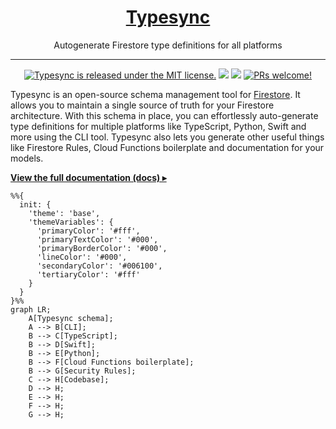 <h1 align="center">
  <a href="https://docs.typesync.org">
    Typesync
  </a>
</h1>

<p align="center">
    Autogenerate Firestore type definitions for all platforms
</p>

---

<p align="center">
    <a href="https://github.com/kafkas/typesync/blob/main/LICENSE">
    <img src="https://img.shields.io/badge/license-MIT-blue.svg" alt="Typesync is released under the MIT license." /></a>
    <a href="https://npmjs.com/package/typesync-cli" alt="Version">
        <img src="https://img.shields.io/npm/v/typesync-cli" /></a>
    <a href="https://npmjs.com/package/typesync-cli" alt="Size">
        <img src="https://img.shields.io/bundlephobia/min/typesync-cli" /></a>
    <a href="https://github.com/kafkas/typesync">
    <img src="https://img.shields.io/badge/PRs-welcome-brightgreen.svg" alt="PRs welcome!" /></a>
</p>

Typesync is an open-source schema management tool for [Firestore](https://cloud.google.com/firestore). It allows you to maintain a single source of truth for your Firestore architecture. With this schema in place, you can effortlessly auto-generate type definitions for multiple platforms like TypeScript, Python, Swift and more using the CLI tool. Typesync also lets you generate other useful things like Firestore Rules, Cloud Functions boilerplate and documentation for your models.

[**View the full documentation (docs) ▸**](https://docs.typesync.org)

```mermaid
%%{
  init: {
    'theme': 'base',
    'themeVariables': {
      'primaryColor': '#fff',
      'primaryTextColor': '#000',
      'primaryBorderColor': '#000',
      'lineColor': '#000',
      'secondaryColor': '#006100',
      'tertiaryColor': '#fff'
    }
  }
}%%
graph LR;
    A[Typesync schema];
    A --> B[CLI];
    B --> C[TypeScript];
    B --> D[Swift];
    B --> E[Python];
    B --> F[Cloud Functions boilerplate];
    B --> G[Security Rules];
    C --> H[Codebase];
    D --> H;
    E --> H;
    F --> H;
    G --> H;
```
